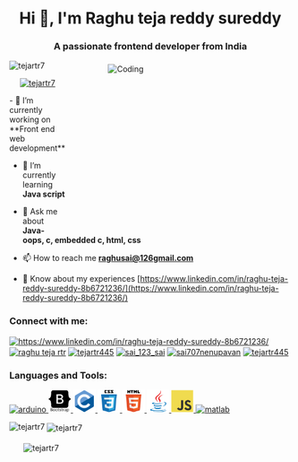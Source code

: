 <h1 align="center"> Hi 👋, I'm Raghu teja reddy sureddy</h1>
<h3 align="center">A passionate frontend developer from India</h3>
<img align="right" alt="Coding" width="60%" height="300" src="https://d6f6d0kpz0gyr.cloudfront.net/uploads/images-archive/Blog/Gifs/coding.gif"  style="padding:1% 5% 1% 15%;">
<p align="left" > <img src="https://komarev.com/ghpvc/?username=tejartr7&label=Profile%20views&color=0e75b6&style=flat" alt="tejartr7" /> </p>

<p align="center"> <a href="https://github.com/ryo-ma/github-profile-trophy"><img src="https://github-profile-trophy.vercel.app/?username=tejartr7" alt="tejartr7" /></a> </p>
- 🔭 I’m currently working on **Front end web development**




- 🌱 I’m currently learning **Java script**

- 💬 Ask me about **Java-oops, c, embedded c, html, css**

- 📫 How to reach me **raghusai@126gmail.com**

- 📄 Know about my experiences [https://www.linkedin.com/in/raghu-teja-reddy-sureddy-8b6721236/](https://www.linkedin.com/in/raghu-teja-reddy-sureddy-8b6721236/)

<h3 align="left">Connect with me:</h3>
<p align="left">
<a href="https://linkedin.com/in/https://www.linkedin.com/in/raghu-teja-reddy-sureddy-8b6721236/" target="blank"><img align="center" src="https://raw.githubusercontent.com/rahuldkjain/github-profile-readme-generator/master/src/images/icons/Social/linked-in-alt.svg" alt="https://www.linkedin.com/in/raghu-teja-reddy-sureddy-8b6721236/" height="30" width="40" /></a>
<a href="https://fb.com/raghu teja rtr" target="blank"><img align="center" src="https://raw.githubusercontent.com/rahuldkjain/github-profile-readme-generator/master/src/images/icons/Social/facebook.svg" alt="raghu teja rtr" height="30" width="40" /></a>
<a href="https://instagram.com/tejartr445" target="blank"><img align="center" src="https://raw.githubusercontent.com/rahuldkjain/github-profile-readme-generator/master/src/images/icons/Social/instagram.svg" alt="tejartr445" height="30" width="40" /></a>
<a href="https://www.codechef.com/users/sai_123_sai" target="blank"><img align="center" src="https://cdn.jsdelivr.net/npm/simple-icons@3.1.0/icons/codechef.svg" alt="sai_123_sai" height="30" width="40" /></a>
<a href="https://www.hackerrank.com/sai707nenupavan" target="blank"><img align="center" src="https://raw.githubusercontent.com/rahuldkjain/github-profile-readme-generator/master/src/images/icons/Social/hackerrank.svg" alt="sai707nenupavan" height="30" width="40" /></a>
<a href="https://www.leetcode.com/tejartr445" target="blank"><img align="center" src="https://raw.githubusercontent.com/rahuldkjain/github-profile-readme-generator/master/src/images/icons/Social/leet-code.svg" alt="tejartr445" height="30" width="40" /></a>
</p>

<h3 align="left">Languages and Tools:</h3>
<p align="left"> <a href="https://www.arduino.cc/" target="_blank" rel="noreferrer"> <img src="https://cdn.worldvectorlogo.com/logos/arduino-1.svg" alt="arduino" width="40" height="40"/> </a> <a href="https://getbootstrap.com" target="_blank" rel="noreferrer"> <img src="https://raw.githubusercontent.com/devicons/devicon/master/icons/bootstrap/bootstrap-plain-wordmark.svg" alt="bootstrap" width="40" height="40"/> </a> <a href="https://www.cprogramming.com/" target="_blank" rel="noreferrer"> <img src="https://raw.githubusercontent.com/devicons/devicon/master/icons/c/c-original.svg" alt="c" width="40" height="40"/> </a> <a href="https://www.w3schools.com/css/" target="_blank" rel="noreferrer"> <img src="https://raw.githubusercontent.com/devicons/devicon/master/icons/css3/css3-original-wordmark.svg" alt="css3" width="40" height="40"/> </a> <a href="https://www.w3.org/html/" target="_blank" rel="noreferrer"> <img src="https://raw.githubusercontent.com/devicons/devicon/master/icons/html5/html5-original-wordmark.svg" alt="html5" width="40" height="40"/> </a> <a href="https://www.java.com" target="_blank" rel="noreferrer"> <img src="https://raw.githubusercontent.com/devicons/devicon/master/icons/java/java-original.svg" alt="java" width="40" height="40"/> </a> <a href="https://developer.mozilla.org/en-US/docs/Web/JavaScript" target="_blank" rel="noreferrer"> <img src="https://raw.githubusercontent.com/devicons/devicon/master/icons/javascript/javascript-original.svg" alt="javascript" width="40" height="40"/> </a> <a href="https://www.mathworks.com/" target="_blank" rel="noreferrer"> <img src="https://upload.wikimedia.org/wikipedia/commons/2/21/Matlab_Logo.png" alt="matlab" width="40" height="40"/> </a> </p>

<p><img align="left" src="https://github-readme-stats.vercel.app/api/top-langs?username=tejartr7&show_icons=true&locale=en&layout=compact" alt="tejartr7" /></p>

<p>&nbsp;<img align="center" src="https://github-readme-stats.vercel.app/api?username=tejartr7&show_icons=true&locale=en" alt="tejartr7" /></p>




<p><img align="left" src="https://github-readme-streak-stats.herokuapp.com/?user=tejartr7&" alt="tejartr7" style="padding:1% 5% 1% 5%;" /></p>
